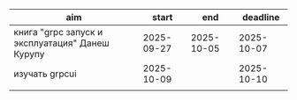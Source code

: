 
| aim                                             | start      | end        | deadline   |
| ----------------------------------------------- | ---------- | ---------- | ---------- |
| книга "grpc запуск и эксплуатация" Данеш Курупу | 2025-09-27 | 2025-10-05 | 2025-10-07 |
| изучать grpcui                                  | 2025-10-09 |            | 2025-10-10 |
|                                                 |            |            |            |
